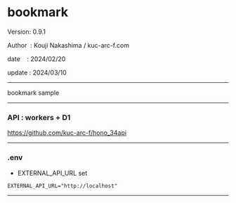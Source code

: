 ﻿# bookmark

 Version: 0.9.1

 Author  : Kouji Nakashima / kuc-arc-f.com

 date    : 2024/02/20

 update : 2024/03/10

***

bookmark  sample

***
### API : workers + D1

https://github.com/kuc-arc-f/hono_34api


***
### .env

* EXTERNAL_API_URL set

```
EXTERNAL_API_URL="http://localhost"
```
****


